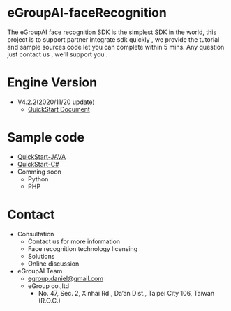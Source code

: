 # eGroupAI-faceRecognition
The eGroupAI face recognition SDK is the simplest SDK in the world, this project is to support partner integrate sdk quickly , we provide the tutorial and sample sources code let you can complete within 5 mins. Any question just contact us , we'll support you .

# Engine Version
* V4.2.2(2020/11/20 update) 
  * [QuickStart Document](https://reurl.cc/Y6r9N4)

# Sample code
* [QuickStart-JAVA](https://github.com/eGroupTeam/eGroupAI-faceRecognition-JAVA)
* [QuickStart-C#](https://github.com/eGroupTeam/eGroupAI-faceRecognition-CSharp)
* Comming soon
  * Python
  * PHP 
  
# Contact 
* Consultation
  * Contact us for more information
  * Face recognition technology licensing
  * Solutions
  * Online discussion
* eGroupAI Team 
  * egroup.daniel@gmail.com
  * eGroup co.,ltd
    * No. 47, Sec. 2, Xinhai Rd., Da’an Dist., Taipei City 106, Taiwan (R.O.C.)
